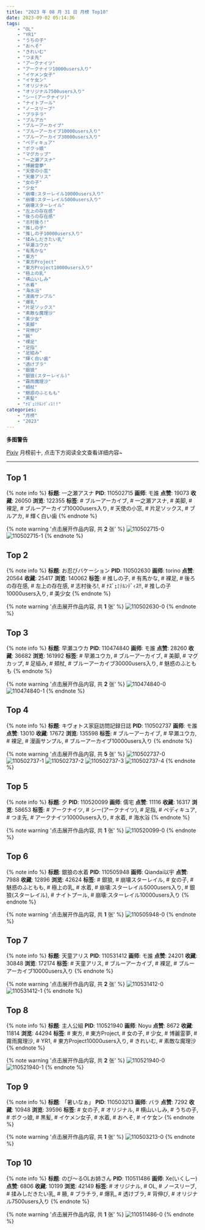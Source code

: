 ```yaml
---
title: "2023 年 08 月 31 日 月榜 Top10"
date: 2023-09-02 05:14:36
tags:
    - "OL"
    - "YR1"
    - "うちの子"
    - "おへそ"
    - "きれいむ"
    - "つま先"
    - "アークナイツ"
    - "アークナイツ10000users入り"
    - "イケメン女子"
    - "イケ女ン"
    - "オリジナル"
    - "オリジナル7500users入り"
    - "シー(アークナイツ)"
    - "ナイトプール"
    - "ノースリーブ"
    - "ブラチラ"
    - "ブルアカ"
    - "ブルーアーカイブ"
    - "ブルーアーカイブ10000users入り"
    - "ブルーアーカイブ30000users入り"
    - "ペディキュア"
    - "ボクっ娘"
    - "マグカップ"
    - "一之瀬アスナ"
    - "博麗霊夢"
    - "天使の小窓"
    - "天童アリス"
    - "女の子"
    - "少女"
    - "崩壊:スターレイル10000users入り"
    - "崩壊:スターレイル5000users入り"
    - "崩壊スターレイル"
    - "左上の存在感"
    - "後ろの存在感"
    - "志村後ろ!"
    - "推しの子"
    - "推しの子10000users入り"
    - "揉みしだきたい乳"
    - "早瀬ユウカ"
    - "有馬かな"
    - "東方"
    - "東方Project"
    - "東方Project10000users入り"
    - "極上の乳"
    - "横山いしみ"
    - "水着"
    - "海水浴"
    - "漫画サンプル"
    - "爆乳"
    - "片足ソックス"
    - "素敵な魔理沙"
    - "美少女"
    - "美脚"
    - "背伸び"
    - "腋"
    - "裸足"
    - "足指"
    - "足組み"
    - "輝く白い歯"
    - "透けブラ"
    - "銀狼"
    - "銀狼(スターレイル)"
    - "霧雨魔理沙"
    - "頬杖"
    - "魅惑のふともも"
    - "黒髪"
    - "ﾅｽﾞｪﾐﾃﾙﾝﾃﾞｨｽ!!"
categories:
    - "月榜"
    - "2023"
---
```


<i class="fa fa-triangle-exclamation"></i>**多图警告**<i class="fa fa-triangle-exclamation"></i>

[Pixiv](https://www.pixiv.net/) 月榜前十, 点击下方阅读全文查看详细内容~

<!-- more -->

---

## Top 1

{% note info %}
**标题**: 一之瀬アスナ
**PID**: 110502715 **画师**: モ誰
**点赞**: 19073 **收藏**: 26050 **浏览**: 122355
**标签**: # ブルーアーカイブ, # 一之瀬アスナ, # 美脚, # 裸足, # ブルーアーカイブ10000users入り, # 天使の小窓, # 片足ソックス, # ブルアカ, # 輝く白い歯
{% endnote %}

{% note warning '点击展开作品内容, 共 **2** 张' %}
![110502715-0](https://i.pixiv.re/img-original/img/2023/08/04/00/01/13/110502715_p0.jpg)
![110502715-1](https://i.pixiv.re/img-original/img/2023/08/04/00/01/13/110502715_p1.jpg)
{% endnote %}

## Top 2

{% note info %}
**标题**: お忍びバケーション
**PID**: 110502630 **画师**: torino
**点赞**: 20564 **收藏**: 25417 **浏览**: 140062
**标签**: # 推しの子, # 有馬かな, # 裸足, # 後ろの存在感, # 左上の存在感, # 志村後ろ!, # ﾅｽﾞｪﾐﾃﾙﾝﾃﾞｨｽ!!, # 推しの子10000users入り, # 美少女
{% endnote %}

{% note warning '点击展开作品内容, 共 **1** 张' %}
![110502630-0](https://i.pixiv.re/img-original/img/2023/08/04/00/00/41/110502630_p0.jpg)
{% endnote %}

## Top 3

{% note info %}
**标题**: 早瀬ユウカ
**PID**: 110474840 **画师**: モ誰
**点赞**: 28260 **收藏**: 36682 **浏览**: 161992
**标签**: # 早瀬ユウカ, # ブルーアーカイブ, # 美脚, # マグカップ, # 足組み, # 頬杖, # ブルーアーカイブ30000users入り, # 魅惑のふともも
{% endnote %}

{% note warning '点击展开作品内容, 共 **2** 张' %}
![110474840-0](https://i.pixiv.re/img-original/img/2023/08/03/00/01/22/110474840_p0.jpg)
![110474840-1](https://i.pixiv.re/img-original/img/2023/08/03/00/01/22/110474840_p1.jpg)
{% endnote %}

## Top 4

{% note info %}
**标题**: キヴォトス家庭訪問記録日誌
**PID**: 110502737 **画师**: モ誰
**点赞**: 13010 **收藏**: 17672 **浏览**: 135598
**标签**: # ブルーアーカイブ, # 早瀬ユウカ, # 裸足, # 漫画サンプル, # ブルーアーカイブ10000users入り
{% endnote %}

{% note warning '点击展开作品内容, 共 **5** 张' %}
![110502737-0](https://i.pixiv.re/img-original/img/2023/08/04/18/03/32/110502737_p0.jpg)
![110502737-1](https://i.pixiv.re/img-original/img/2023/08/04/18/03/32/110502737_p1.jpg)
![110502737-2](https://i.pixiv.re/img-original/img/2023/08/04/18/03/32/110502737_p2.jpg)
![110502737-3](https://i.pixiv.re/img-original/img/2023/08/04/18/03/32/110502737_p3.jpg)
![110502737-4](https://i.pixiv.re/img-original/img/2023/08/04/18/03/32/110502737_p4.jpg)
{% endnote %}

## Top 5

{% note info %}
**标题**: 夕
**PID**: 110520099 **画师**: 儒宅
**点赞**: 11116 **收藏**: 16317 **浏览**: 58653
**标签**: # アークナイツ, # シー(アークナイツ), # 足指, # ペディキュア, # つま先, # アークナイツ10000users入り, # 水着, # 海水浴
{% endnote %}

{% note warning '点击展开作品内容, 共 **1** 张' %}
![110520099-0](https://i.pixiv.re/img-original/img/2023/08/04/18/00/16/110520099_p0.jpg)
{% endnote %}

## Top 6

{% note info %}
**标题**: 銀狼の水着
**PID**: 110505948 **画师**: Qiandai以宇
**点赞**: 7988 **收藏**: 12896 **浏览**: 42624
**标签**: # 銀狼, # 崩壊スターレイル, # 女の子, # 魅惑のふともも, # 極上の乳, # 水着, # 崩壊:スターレイル5000users入り, # 銀狼(スターレイル), # ナイトプール, # 崩壊:スターレイル10000users入り
{% endnote %}

{% note warning '点击展开作品内容, 共 **1** 张' %}
![110505948-0](https://i.pixiv.re/img-original/img/2023/08/04/02/01/40/110505948_p0.jpg)
{% endnote %}

## Top 7

{% note info %}
**标题**: 天童アリス
**PID**: 110531412 **画师**: モ誰
**点赞**: 24201 **收藏**: 30848 **浏览**: 172174
**标签**: # 天童アリス, # ブルーアーカイブ, # 裸足, # ブルーアーカイブ10000users入り
{% endnote %}

{% note warning '点击展开作品内容, 共 **2** 张' %}
![110531412-0](https://i.pixiv.re/img-original/img/2023/08/05/00/01/09/110531412_p0.jpg)
![110531412-1](https://i.pixiv.re/img-original/img/2023/08/05/00/01/09/110531412_p1.jpg)
{% endnote %}

## Top 8

{% note info %}
**标题**: 主人公組
**PID**: 110521940 **画师**: Noyu
**点赞**: 8672 **收藏**: 11814 **浏览**: 44294
**标签**: # 東方, # 東方Project, # 女の子, # 少女, # 博麗霊夢, # 霧雨魔理沙, # YR1, # 東方Project10000users入り, # きれいむ, # 素敵な魔理沙
{% endnote %}

{% note warning '点击展开作品内容, 共 **2** 张' %}
![110521940-0](https://i.pixiv.re/img-original/img/2023/08/04/19/07/30/110521940_p0.jpg)
![110521940-1](https://i.pixiv.re/img-original/img/2023/08/04/19/07/30/110521940_p1.jpg)
{% endnote %}

## Top 9

{% note info %}
**标题**: 「暑いなぁ」
**PID**: 110503213 **画师**: バラ
**点赞**: 7292 **收藏**: 10948 **浏览**: 39596
**标签**: # 女の子, # オリジナル, # 横山いしみ, # うちの子, # ボクっ娘, # 黒髪, # イケメン女子, # 水着, # おへそ, # イケ女ン
{% endnote %}

{% note warning '点击展开作品内容, 共 **1** 张' %}
![110503213-0](https://i.pixiv.re/img-original/img/2023/08/04/00/10/12/110503213_p0.jpg)
{% endnote %}

## Top 10

{% note info %}
**标题**: のび～るOLお姉さん
**PID**: 110511486 **画师**: Xe(いくしー)
**点赞**: 6806 **收藏**: 10199 **浏览**: 42149
**标签**: # オリジナル, # OL, # ノースリーブ, # 揉みしだきたい乳, # 腋, # ブラチラ, # 爆乳, # 透けブラ, # 背伸び, # オリジナル7500users入り
{% endnote %}

{% note warning '点击展开作品内容, 共 **1** 张' %}
![110511486-0](https://i.pixiv.re/img-original/img/2023/08/04/09/46/47/110511486_p0.jpg)
{% endnote %}

